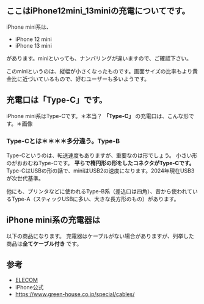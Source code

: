 ## ここはiPhone12mini_13miniの充電についてです。
iPhone mini系は、

- iPhone 12 mini
- iPhone 13 mini
 
があります。miniといっても、ナンバリングが違いますので、ご確認下さい。


このminiというのは、縦幅が小さくなったものです。画面サイズの比率もより黄金比に近づいているもので、好むユーザーも多いようです。

## 充電口は「Type-C」です。
iPhone mini系はType-Cです。＊本当？
**「Type-C」** の充電口は、こんな形です。＊画像

### Type-Cとは＊＊＊＊多分違う。Type-B
Type-Cというのは、転送速度もありますが、重要なのは形でしょう。
小さい形のがおおむねType-Cです。
**平らで楕円形の形をしたコネクタがType-Cです。** 
Type-CはUSBの形の話で、miniはUSB2の速度になります。2024年現在USB3が次世代基準。

他にも、プリンタなどに使われるType-B系（差込口は四角）、昔から使われているType-A（スティックUSBに多い、大きな長方形のもの）があります。

## iPhone mini系の充電器は
以下の商品になります。
充電器はケーブルがない場合がありますが、列挙した商品は**全てケーブル付き** です。


## 参考
- [ELECOM](https://www.elecom.co.jp/pickup/usb_type-c/)
- iPhone公式
- https://www.green-house.co.jp/special/cables/
